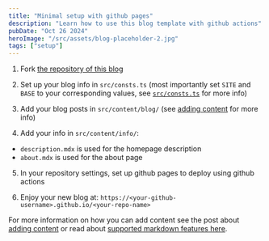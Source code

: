 ```yaml
---
title: "Minimal setup with github pages"
description: "Learn how to use this blog template with github actions"
pubDate: "Oct 26 2024"
heroImage: "/src/assets/blog-placeholder-2.jpg"
tags: ["setup"]
---
```


1. Fork [the repository of this blog](https://github.com/flo-bit/blog-template)

2. Set up your blog info in `src/consts.ts` (most importantly set `SITE` and `BASE` to your corresponding values, see [`src/consts.ts`](../const-ts) for more info)

3. Add your blog posts in `src/content/blog/` (see [adding content](../adding-content) for more info)

4. Add your info in `src/content/info/`:

- `description.mdx` is used for the homepage description
- `about.mdx` is used for the about page

5. In your repository settings, set up github pages to deploy using github actions

6. Enjoy your new blog at: `https://<your-github-username>.github.io/<your-repo-name>`

For more information on how you can add content see the post about [adding content](../adding-content) or read about [supported markdown features here](../markdown-style-guide).